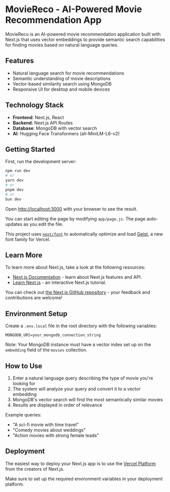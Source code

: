 # MovieReco - AI-Powered Movie Recommendation App

MovieReco is an AI-powered movie recommendation application built with Next.js that uses vector embeddings to provide semantic search capabilities for finding movies based on natural language queries.

## Features

- Natural language search for movie recommendations
- Semantic understanding of movie descriptions
- Vector-based similarity search using MongoDB
- Responsive UI for desktop and mobile devices

## Technology Stack

- **Frontend**: Next.js, React
- **Backend**: Next.js API Routes
- **Database**: MongoDB with vector search
- **AI**: Hugging Face Transformers (all-MiniLM-L6-v2)

## Getting Started

First, run the development server:

```bash
npm run dev
# or
yarn dev
# or
pnpm dev
# or
bun dev
```

Open [http://localhost:3000](http://localhost:3000) with your browser to see the result.

You can start editing the page by modifying `app/page.js`. The page auto-updates as you edit the file.

This project uses [`next/font`](https://nextjs.org/docs/app/building-your-application/optimizing/fonts) to automatically optimize and load [Geist](https://vercel.com/font), a new font family for Vercel.

## Learn More

To learn more about Next.js, take a look at the following resources:

- [Next.js Documentation](https://nextjs.org/docs) - learn about Next.js features and API.
- [Learn Next.js](https://nextjs.org/learn) - an interactive Next.js tutorial.

You can check out [the Next.js GitHub repository](https://github.com/vercel/next.js) - your feedback and contributions are welcome!

## Environment Setup

Create a `.env.local` file in the root directory with the following variables:

```
MONGODB_URI=your_mongodb_connection_string
```

Note: Your MongoDB instance must have a vector index set up on the `embedding` field of the `movies` collection.

## How to Use

1. Enter a natural language query describing the type of movie you're looking for
2. The system will analyze your query and convert it to a vector embedding
3. MongoDB's vector search will find the most semantically similar movies
4. Results are displayed in order of relevance

Example queries:
- "A sci-fi movie with time travel"
- "Comedy movies about weddings"
- "Action movies with strong female leads"

## Deployment

The easiest way to deploy your Next.js app is to use the [Vercel Platform](https://vercel.com/new?utm_medium=default-template&filter=next.js&utm_source=create-next-app&utm_campaign=create-next-app-readme) from the creators of Next.js.

Make sure to set up the required environment variables in your deployment platform.
